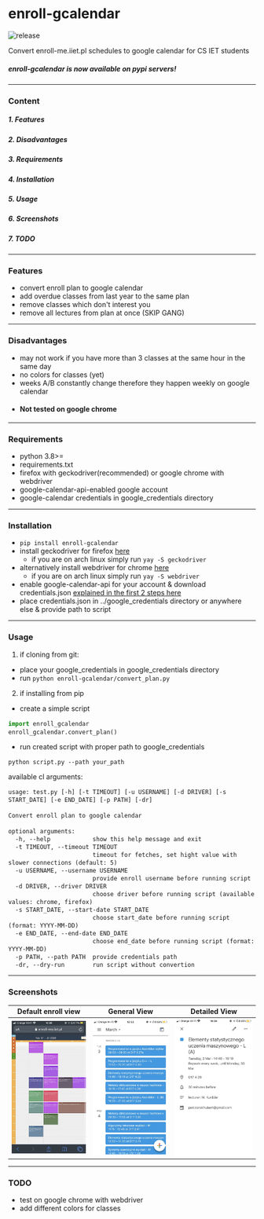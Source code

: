 # enroll-gcalendar
![release](https://img.shields.io/github/v/release/hoob3rt/enroll-calendar)&nbsp;

Convert enroll-me.iiet.pl schedules to google calendar for CS IET students
##### enroll-gcalendar is now available on pypi servers!
---
### Content
##### 1. Features
##### 2. Disadvantages
##### 3. Requirements
##### 4. Installation
##### 5. Usage
##### 6. Screenshots
##### 7. TODO
---
### Features
* convert enroll plan to google calendar
* add overdue classes from last year to the same plan
* remove classes which don't interest you
* remove all lectures from plan at once (SKIP GANG)
---
### Disadvantages
* may not work if you have more than 3 classes at the same hour in the same day
* no colors for classes (yet)
* weeks A/B constantly change therefore they happen weekly on google calendar
* #### Not tested on google chrome
---
### Requirements
* python 3.8>=
* requirements.txt
* firefox with geckodriver(recommended) or google chrome with webdriver
* google-calendar-api-enabled google account
* google-calendar credentials in google_credentials directory
---
### Installation
* ```pip install enroll-gcalendar ```
* install geckodriver for firefox [here](https://github.com/mozilla/geckodriver/releases)
    * if you are on arch linux simply run ```yay -S geckodriver```
* alternatively install webdriver for chrome [here](https://chromedriver.chromium.org/downloads)
    * if you are on arch linux simply run ```yay -S webdriver```
* enable google-calendar-api for your account & download credentials.json
  [explained in the first 2 steps here](https://dev.to/megazear7/google-calendar-api-integration-made-easy-2a68)
* place credentials.json in ../google_credentials directory or anywhere else & provide path to script
---
### Usage
1. if cloning from git:
* place your google_credentials in google_credentials directory
* run ```python enroll-gcalendar/convert_plan.py```
2. if installing from pip
* create a simple script
```python
import enroll_gcalendar
enroll_gcalendar.convert_plan()
```
* run created script with proper path to google_credentials
```console
python script.py --path your_path
```

available cl arguments:
````
usage: test.py [-h] [-t TIMEOUT] [-u USERNAME] [-d DRIVER] [-s START_DATE] [-e END_DATE] [-p PATH] [-dr]

Convert enroll plan to google calendar

optional arguments:
  -h, --help            show this help message and exit
  -t TIMEOUT, --timeout TIMEOUT
                        timeout for fetches, set hight value with slower connections (default: 5)
  -u USERNAME, --username USERNAME
                        provide enroll username before running script
  -d DRIVER, --driver DRIVER
                        choose driver before running script (available values: chrome, firefox)
  -s START_DATE, --start-date START_DATE
                        choose start_date before running script (format: YYYY-MM-DD)
  -e END_DATE, --end-date END_DATE
                        choose end_date before running script (format: YYYY-MM-DD)
  -p PATH, --path PATH  provide credentials path
  -dr, --dry-run        run script without convertion
````
---
### Screenshots
Default enroll view             |  General View         | Detailed View
:-------------------------:|:-------------------------:|:--------:
![default](./screens/enroll.jpg)  |  ![general](./screens/general_view.jpg) | ![detailed](./screens/detailed_view.jpg)
---
### TODO
* test on google chrome with webdriver
* add different colors for classes
